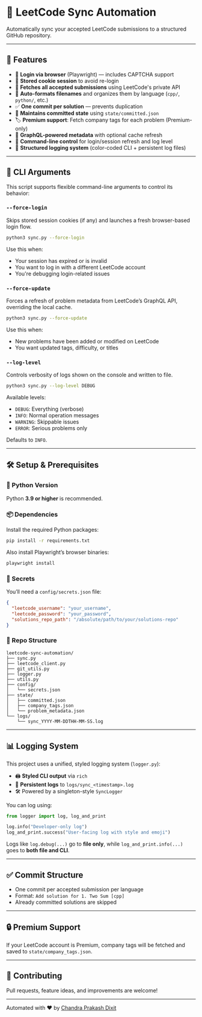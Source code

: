 # 🧠 LeetCode Sync Automation

Automatically sync your accepted LeetCode submissions to a structured GitHub repository.

---

## 🚀 Features

- 🔐 **Login via browser** (Playwright) — includes CAPTCHA support
- 🍪 **Stored cookie session** to avoid re-login
- 📄 **Fetches all accepted submissions** using LeetCode's private API
- 📁 **Auto-formats filenames** and organizes them by language (`cpp/`, `python/`, etc.)
- ✅ **One commit per solution** — prevents duplication
- 🧠 **Maintains committed state** using `state/committed.json`
- 🏷️ **Premium support**: Fetch company tags for each problem (Premium-only)
- 📡 **GraphQL-powered metadata** with optional cache refresh
- 🔁 **Command-line control** for login/session refresh and log level
- 📜 **Structured logging system** (color-coded CLI + persistent log files)

---

## 🧩 CLI Arguments

This script supports flexible command-line arguments to control its behavior:

### `--force-login`

Skips stored session cookies (if any) and launches a fresh browser-based login flow.

```bash
python3 sync.py --force-login
```

Use this when:
- Your session has expired or is invalid
- You want to log in with a different LeetCode account
- You're debugging login-related issues

### `--force-update`

Forces a refresh of problem metadata from LeetCode’s GraphQL API, overriding the local cache.

```bash
python3 sync.py --force-update
```

Use this when:
- New problems have been added or modified on LeetCode
- You want updated tags, difficulty, or titles

### `--log-level`

Controls verbosity of logs shown on the console and written to file.

```bash
python3 sync.py --log-level DEBUG
```

Available levels:
- `DEBUG`: Everything (verbose)
- `INFO`: Normal operation messages
- `WARNING`: Skippable issues
- `ERROR`: Serious problems only

Defaults to `INFO`.

---

## 🛠️ Setup & Prerequisites

### 🔹 Python Version

Python **3.9 or higher** is recommended.

### 📦 Dependencies

Install the required Python packages:

```bash
pip install -r requirements.txt
```

Also install Playwright’s browser binaries:

```bash
playwright install
```

### 🔐 Secrets

You’ll need a `config/secrets.json` file:

```json
{
  "leetcode_username": "your_username",
  "leetcode_password": "your_password",
  "solutions_repo_path": "/absolute/path/to/your/solutions-repo"
}
```

### 📁 Repo Structure

```
leetcode-sync-automation/
├── sync.py
├── leetcode_client.py
├── git_utils.py
├── logger.py
├── utils.py
├── config/
│   └── secrets.json
├── state/
│   ├── committed.json
│   ├── company_tags.json
│   └── problem_metadata.json
└── logs/
    └── sync_YYYY-MM-DDTHH-MM-SS.log
```

---

## 📊 Logging System

This project uses a unified, styled logging system (`logger.py`):

- 🖨️ **Styled CLI output** via `rich`
- 🧾 **Persistent logs** to `logs/sync_<timestamp>.log`
- 🛠️ Powered by a singleton-style `SyncLogger`

You can log using:

```python
from logger import log, log_and_print

log.info("Developer-only log")
log_and_print.success("User-facing log with style and emoji")
```

Logs like `log.debug(...)` go to **file only**, while `log_and_print.info(...)` goes to **both file and CLI**.

---

## ✅ Commit Structure

- One commit per accepted submission per language
- Format: `Add solution for 1. Two Sum [cpp]`
- Already committed solutions are skipped

---

## 🔒 Premium Support

If your LeetCode account is Premium, company tags will be fetched and saved to `state/company_tags.json`.

---

## 🤝 Contributing

Pull requests, feature ideas, and improvements are welcome!

---

Automated with ❤️ by [Chandra Prakash Dixit](https://in.linkedin.com/in/dixit-chandra)
